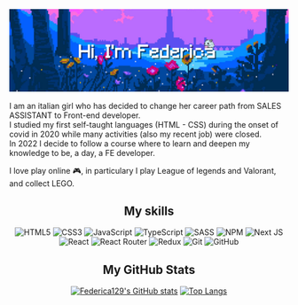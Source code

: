 <img src="./451497-flowers-pixel-art-trees-stars.jpg" />

I am an italian girl who has decided to change her career path from SALES ASSISTANT to Front-end developer.<br>
I studied my first self-taught languages (HTML - CSS) during the onset of covid in 2020 while many activities (also my recent job) were closed.<br>
In 2022 I decide to follow a course where to learn and deepen my knowledge to be, a day, a FE developer.

I love play online 🎮, in particulary I play League of legends and Valorant, and collect LEGO.

<div align=center>
<h2>My skills</h2>
  
![HTML5](https://img.shields.io/badge/html5-%23E34F26.svg?style=for-the-badge&logo=html5&logoColor=white)
![CSS3](https://img.shields.io/badge/css3-%231572B6.svg?style=for-the-badge&logo=css3&logoColor=white)
![JavaScript](https://img.shields.io/badge/javascript-%23323330.svg?style=for-the-badge&logo=javascript&logoColor=%23F7DF1E)
![TypeScript](https://img.shields.io/badge/typescript-%23007ACC.svg?style=for-the-badge&logo=typescript&logoColor=white)
![SASS](https://img.shields.io/badge/SASS-hotpink.svg?style=for-the-badge&logo=SASS&logoColor=white)
![NPM](https://img.shields.io/badge/NPM-%23CB3837.svg?style=for-the-badge&logo=npm&logoColor=white)
![Next JS](https://img.shields.io/badge/Next-black?style=for-the-badge&logo=next.js&logoColor=white)
![React](https://img.shields.io/badge/react-%2320232a.svg?style=for-the-badge&logo=react&logoColor=%2361DAFB)
![React Router](https://img.shields.io/badge/React_Router-CA4245?style=for-the-badge&logo=react-router&logoColor=white)
![Redux](https://img.shields.io/badge/redux-%23593d88.svg?style=for-the-badge&logo=redux&logoColor=white)
![Git](https://img.shields.io/badge/git-%23F05033.svg?style=for-the-badge&logo=git&logoColor=white)
![GitHub](https://img.shields.io/badge/github-%23121011.svg?style=for-the-badge&logo=github&logoColor=white)

<h2>My GitHub Stats</h2>

  [![Federica129's GitHub stats](https://github-readme-stats.vercel.app/api?username=Federica129&show_icons=true&theme=radical&hide=contribs)](https://github.com/Federica129/github-readme-stats)
[![Top Langs](https://github-readme-stats.vercel.app/api/top-langs/?username=Federica129&layout=compact&theme=radical)](https://github.com/Federica129/github-readme-stats)

  </div>

<!--
**Federica129/Federica129** is a ✨ _special_ ✨ repository because its `README.md` (this file) appears on your GitHub profile.
icons : https://github.com/Ileriayo/markdown-badges
stats : https://github.com/anuraghazra/github-readme-stats
-->
